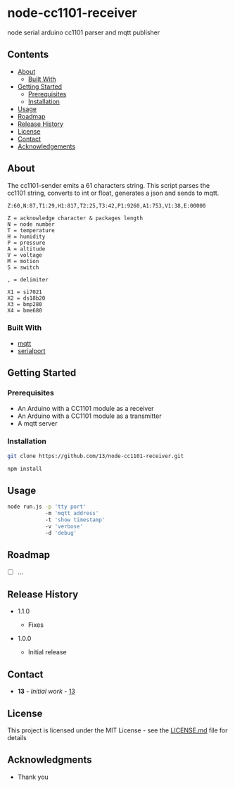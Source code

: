 # node-cc1101-receiver

node serial arduino cc1101 parser and mqtt publisher

## Contents

 * [About](#about)
   * [Built With](#built-with)
 * [Getting Started](#getting-started)
   * [Prerequisites](#prerequisites)
   * [Installation](#installation)
 * [Usage](#usage)
 * [Roadmap](#roadmap)
 * [Release History](#release-history)
 * [License](#license)
 * [Contact](#contact)
 * [Acknowledgements](#acknowledgements)

## About

The cc1101-sender emits a 61 characters string.
This script parses the cc1101 string, converts to int or float, generates a json and sends to mqtt.

```
Z:60,N:87,T1:29,H1:817,T2:25,T3:42,P1:9260,A1:753,V1:38,E:00000

Z = acknowledge character & packages length
N = node number
T = temperature
H = humidity
P = pressure
A = altitude
V = voltage
M = motion
S = switch

, = delimiter

X1 = si7021
X2 = ds18b20
X3 = bmp280
X4 = bme680
```

### Built With

* [mqtt](https://github.com/mqttjs/MQTT.js)
* [serialport](https://github.com/serialport/node-serialport)

## Getting Started

### Prerequisites

* An Arduino with a CC1101 module as a receiver
* An Arduino with a CC1101 module as a transmitter
* A mqtt server

### Installation

```sh
git clone https://github.com/13/node-cc1101-receiver.git

npm install
```

## Usage

```sh
node run.js -p 'tty port'
            -m 'mqtt address'
            -t 'show timestamp'
            -v 'verbose'
            -d 'debug'
```
 
## Roadmap

- [ ] ...

## Release History

* 1.1.0
    * Fixes
    
* 1.0.0
    * Initial release

## Contact

* **13** - *Initial work* - [13](https://github.com/13)

## License

This project is licensed under the MIT License - see the [LICENSE.md](LICENSE.md) file for details

## Acknowledgments

* Thank you
